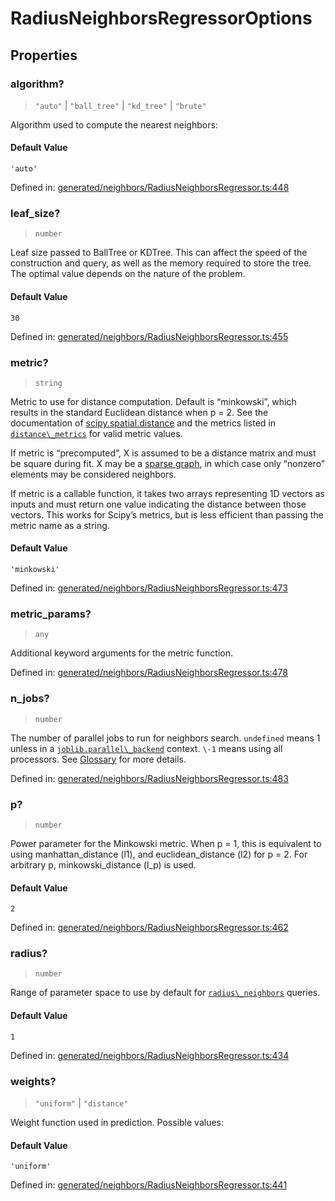 # RadiusNeighborsRegressorOptions

## Properties

### algorithm?

> `"auto"` \| `"ball_tree"` \| `"kd_tree"` \| `"brute"`

Algorithm used to compute the nearest neighbors:

#### Default Value

`'auto'`

Defined in:  [generated/neighbors/RadiusNeighborsRegressor.ts:448](https://github.com/transitive-bullshit/scikit-learn-ts/blob/122b3c0/packages/sklearn/src/generated/neighbors/RadiusNeighborsRegressor.ts#L448)

### leaf\_size?

> `number`

Leaf size passed to BallTree or KDTree. This can affect the speed of the construction and query, as well as the memory required to store the tree. The optimal value depends on the nature of the problem.

#### Default Value

`30`

Defined in:  [generated/neighbors/RadiusNeighborsRegressor.ts:455](https://github.com/transitive-bullshit/scikit-learn-ts/blob/122b3c0/packages/sklearn/src/generated/neighbors/RadiusNeighborsRegressor.ts#L455)

### metric?

> `string`

Metric to use for distance computation. Default is “minkowski”, which results in the standard Euclidean distance when p = 2. See the documentation of [scipy.spatial.distance](https://docs.scipy.org/doc/scipy/reference/spatial.distance.html) and the metrics listed in [`distance\_metrics`](sklearn.metrics.pairwise.distance_metrics.html#sklearn.metrics.pairwise.distance_metrics "sklearn.metrics.pairwise.distance_metrics") for valid metric values.

If metric is “precomputed”, X is assumed to be a distance matrix and must be square during fit. X may be a [sparse graph](../../glossary.html#term-sparse-graph), in which case only “nonzero” elements may be considered neighbors.

If metric is a callable function, it takes two arrays representing 1D vectors as inputs and must return one value indicating the distance between those vectors. This works for Scipy’s metrics, but is less efficient than passing the metric name as a string.

#### Default Value

`'minkowski'`

Defined in:  [generated/neighbors/RadiusNeighborsRegressor.ts:473](https://github.com/transitive-bullshit/scikit-learn-ts/blob/122b3c0/packages/sklearn/src/generated/neighbors/RadiusNeighborsRegressor.ts#L473)

### metric\_params?

> `any`

Additional keyword arguments for the metric function.

Defined in:  [generated/neighbors/RadiusNeighborsRegressor.ts:478](https://github.com/transitive-bullshit/scikit-learn-ts/blob/122b3c0/packages/sklearn/src/generated/neighbors/RadiusNeighborsRegressor.ts#L478)

### n\_jobs?

> `number`

The number of parallel jobs to run for neighbors search. `undefined` means 1 unless in a [`joblib.parallel\_backend`](https://joblib.readthedocs.io/en/latest/parallel.html#joblib.parallel_backend "(in joblib v1.3.0.dev0)") context. `\-1` means using all processors. See [Glossary](../../glossary.html#term-n_jobs) for more details.

Defined in:  [generated/neighbors/RadiusNeighborsRegressor.ts:483](https://github.com/transitive-bullshit/scikit-learn-ts/blob/122b3c0/packages/sklearn/src/generated/neighbors/RadiusNeighborsRegressor.ts#L483)

### p?

> `number`

Power parameter for the Minkowski metric. When p = 1, this is equivalent to using manhattan\_distance (l1), and euclidean\_distance (l2) for p = 2. For arbitrary p, minkowski\_distance (l\_p) is used.

#### Default Value

`2`

Defined in:  [generated/neighbors/RadiusNeighborsRegressor.ts:462](https://github.com/transitive-bullshit/scikit-learn-ts/blob/122b3c0/packages/sklearn/src/generated/neighbors/RadiusNeighborsRegressor.ts#L462)

### radius?

> `number`

Range of parameter space to use by default for [`radius\_neighbors`](#sklearn.neighbors.RadiusNeighborsRegressor.radius_neighbors "sklearn.neighbors.RadiusNeighborsRegressor.radius_neighbors") queries.

#### Default Value

`1`

Defined in:  [generated/neighbors/RadiusNeighborsRegressor.ts:434](https://github.com/transitive-bullshit/scikit-learn-ts/blob/122b3c0/packages/sklearn/src/generated/neighbors/RadiusNeighborsRegressor.ts#L434)

### weights?

> `"uniform"` \| `"distance"`

Weight function used in prediction. Possible values:

#### Default Value

`'uniform'`

Defined in:  [generated/neighbors/RadiusNeighborsRegressor.ts:441](https://github.com/transitive-bullshit/scikit-learn-ts/blob/122b3c0/packages/sklearn/src/generated/neighbors/RadiusNeighborsRegressor.ts#L441)
